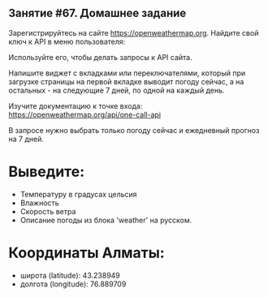 ## Занятие #67. Домашнее задание
Зарегистрируйтесь на сайте https://openweathermap.org. Найдите свой ключ к API в меню пользователя:



Используйте его, чтобы делать запросы к API сайта.

Напишите виджет с вкладками или переключателями, который при загрузке страницы на первой вкладке выводит погоду сейчас, а на остальных - на следующие 7 дней, по одной на каждый день.

Изучите документацию к точке входа:
https://openweathermap.org/api/one-call-api

В запросе нужно выбрать только погоду сейчас и ежедневный прогноз на 7 дней.

# Выведите:
- Температуру в градусах цельсия
- Влажность
- Скорость ветра
- Описание погоды из блока 'weather' на русском.

# Координаты Алматы:
- широта (latitude): 43.238949
- долгота (longitude): 76.889709




